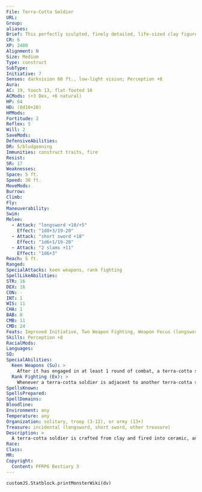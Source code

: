 ```yaml
---
File: Terra-Cotta Soldier
URL: 
Group: 
aliases: 
Brief: This perfectly sculpted, finely detailed, life-sized clay figure has a look of fierce determination and a sword clenched in each hand.
CR: 6
XP: 2400
Alignment: N
Size: Medium
Type: construct
SubType: 
Initiative: 7
Senses: darkvision 60 ft., low-light vision; Perception +8
Aura: 
AC: 19, touch 13, flat-footed 16
ACMods: (+3 Dex, +6 natural)
HP: 64
HD: (8d10+20)
HPMods: 
Fortitude: 2
Reflex: 5
Will: 2
SaveMods: 
DefensiveAbilities: 
DR: 5/bludgeoning
Immunities: construct traits, fire
Resist: 
SR: 17
Weaknesses: 
Space: 5 ft.
Speed: 30 ft.
MoveMods: 
Burrow: 
Climb: 
Fly: 
Maneuverability: 
Swim: 
Melee: 
  - Attack: "longsword +10/+5"
    Effect: "1d8+3/19-20"
  - Attack: "short sword +10"
    Effect: "1d6+1/19-20"
  - Attack: "2 slams +11"
    Effect: "1d6+3"
Reach: 5 ft.
Ranged: 
SpecialAttacks: keen weapons, rank fighting
SpellLikeAbilities: 
STR: 16
DEX: 16
CON: -
INT: 1
WIS: 11
CHA: 1
BAB: 8
CMB: 11
CMD: 24
Feats: Improved Initiative, Two Weapon Fighting, Weapon Focus (longsword, shortsword)
Skills: Perception +8
RacialMods: 
Languages: 
SQ: 
SpecialAbilities:
  Keen Weapons (Su): >
    After it has engaged in at least 1 round of combat, a terra-cotta soldier's weapons automatically gain the benefits of keen weapon (CL 6th). This effect persists until the end of the battle.
  Rank Fighting (Ex): >
    Whenever a terra-cotta soldier is adjacent to another terra-cotta soldier, it gains a +2 dodge bonus to its AC and a +2 bonus on saving throws, attack rolls, and damage rolls.
SpellsKnown: 
SpellsPrepared: 
SpellDomains: 
Bloodline: 
Environment: any
Temperature: any
Organization: solitary, troop (3-12), or army (13+)
Treasure: incidental (longsword, short sword, other treasure)
Description: >
  A terra-cotta soldier is crafted from clay and fired into ceramic, and is usually sculpted to resemble an armored human soldier, although terra-cotta soldiers resembling other races, such as hobgoblins, tengus, or even demons and oni, are also common. Terra-cotta soldiers are often created to guard the tomb of powerful rulers, standing in silent ranks to guard their liege even after his or her death. These soldiers stand vigil for centuries, animating only to defend the tomb and its riches from tomb robbers. Terra-cotta soldiers are typically painted with colored lacquer, though this decoration is often worn away from use or faded with age. A terra-cotta soldier stands 6 feet tall and weighs 600 pounds.  Unlike most constructs, a terra-cotta soldier carries within its form a spark of intelligence. This is hardly enough to grant the construct the ability to speak or otherwise engage in free will, but it is enough for it to carry out more complex tactics than most constructs are capable of. It's not unusual for a terra-cotta soldier to possess different feats or use different weapons. Two relatively common variants are summarized below.  Terra-Cotta Archer (+0 CR): Terra-cotta archers are simply terra-cotta soldiers outfitted with composite longbows. Terra-cotta archers have Improved Initiative, Point-Blank Shot, Precise Shot, and Weapon Focus (longbow) as feats.  Terra-Cotta Horseman (+1 CR): Some terra-cotta soldiers are crafted to resemble warriors mounted on terra-cotta horses, though rider and mount are one creature. Terra-cotta horsemen are Large terra-cotta soldiers with 10 racial Hit Dice and the trample and undersized weapons special abilities. Terra-cotta horsemen are usually outfitted with lances instead of swords, and have Improved Bull Rush, Improved Initiative, Improved Overrun, Power Attack, and Weapon Focus (lance) as feats.  Construction  A terra-cotta soldier's body is made from 600 pounds of clay, fired with rare and magical glazes worth 500 gp.  TERRA-COTTA SOLDIER  CL 9th; Price 19,500 gp  Construction  Requirements Craft Construct, animate objects, cat's grace, geas/ quest, keen edge, creator must be caster level 9th; Skill Craft (pottery) or Craft (sculptures) DC 14; Cost 10,000 gp
Race: 
Class: 
MR: 
Copyright:
  Content: PFRPG Bestiary 3
---
```

```dataviewjs
customJS.Statblock.printMonsterWiki(dv)
```
